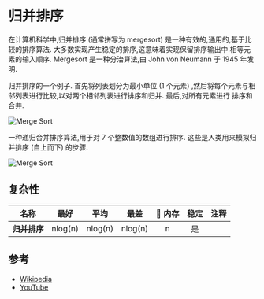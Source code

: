 # 归并排序

在计算机科学中,归并排序 (通常拼写为 mergesort) 是一种有效的,通用的,基于比较的排序算法. 大多数实现产生稳定的排序,这意味着实现保留排序输出中 相等元素的输入顺序. Mergesort 是一种分治算法,由 John von Neumann 于 1945 年发明.

归并排序的一个例子. 首先将列表划分为最小单位 (1 个元素) ,然后将每个元素与相邻列表进行比较,以对两个相邻列表进行排序和归并. 最后,对所有元素进行 排序和合并.

![Merge Sort](https://upload.wikimedia.org/wikipedia/commons/c/cc/Merge-sort-example-300px.gif)

一种递归合并排序算法,用于对 7 个整数值的数组进行排序. 这些是人类用来模拟归并排序 (自上而下) 的步骤.

![Merge Sort](https://upload.wikimedia.org/wikipedia/commons/e/e6/Merge_sort_algorithm_diagram.svg)

## 复杂性

| 名称         |  最好   |  平均   |  最差   |  内存 | 稳定 | 注释 |
| ------------ | :-----: | :-----: | :-----: | :---: | :--: | :--- |
| **归并排序** | nlog(n) | nlog(n) | nlog(n) |   n   |  是  |      |

## 参考

- [Wikipedia](https://en.wikipedia.org/wiki/Merge_sort)
- [YouTube](https://www.youtube.com/watch?v=KF2j-9iSf4Q&index=27&list=PLLXdhg_r2hKA7DPDsunoDZ-Z769jWn4R8)
